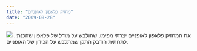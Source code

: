 ```yaml
---
title: "מחזיק פלאפון לאופניים"
date: "2009-08-28"
---
```


[![](https://nurnachman.files.wordpress.com/2009/08/02f4a-cellphoneholder.jpg?w=300)](https://nurnachman.files.wordpress.com/2009/08/02f4a-cellphoneholder.jpg) את המחזיק פלאפון לאופניים יצרתי מפימו, שהולבש על מודל של פלאפון שהכנתי. לתחתית הודבק התקן שמתלבש על הכידון של האופניים.
